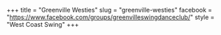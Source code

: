 +++
title = "Greenville Westies"
slug = "greenville-westies"
facebook = "https://www.facebook.com/groups/greenvilleswingdanceclub/"
style = "West Coast Swing"
+++
